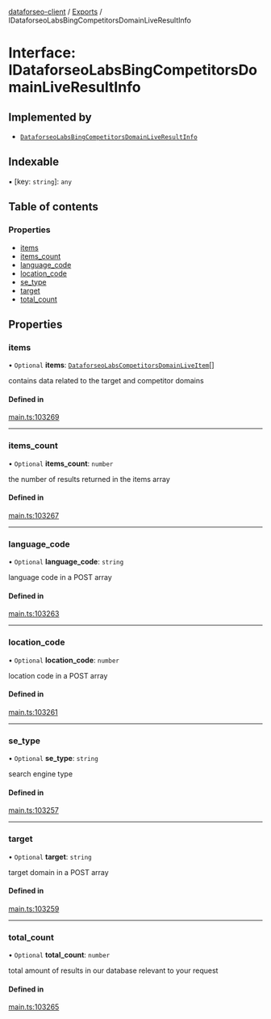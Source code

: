 [dataforseo-client](../README.md) / [Exports](../modules.md) / IDataforseoLabsBingCompetitorsDomainLiveResultInfo

# Interface: IDataforseoLabsBingCompetitorsDomainLiveResultInfo

## Implemented by

- [`DataforseoLabsBingCompetitorsDomainLiveResultInfo`](../classes/DataforseoLabsBingCompetitorsDomainLiveResultInfo.md)

## Indexable

▪ [key: `string`]: `any`

## Table of contents

### Properties

- [items](IDataforseoLabsBingCompetitorsDomainLiveResultInfo.md#items)
- [items\_count](IDataforseoLabsBingCompetitorsDomainLiveResultInfo.md#items_count)
- [language\_code](IDataforseoLabsBingCompetitorsDomainLiveResultInfo.md#language_code)
- [location\_code](IDataforseoLabsBingCompetitorsDomainLiveResultInfo.md#location_code)
- [se\_type](IDataforseoLabsBingCompetitorsDomainLiveResultInfo.md#se_type)
- [target](IDataforseoLabsBingCompetitorsDomainLiveResultInfo.md#target)
- [total\_count](IDataforseoLabsBingCompetitorsDomainLiveResultInfo.md#total_count)

## Properties

### items

• `Optional` **items**: [`DataforseoLabsCompetitorsDomainLiveItem`](../classes/DataforseoLabsCompetitorsDomainLiveItem.md)[]

contains data related to the target and competitor domains

#### Defined in

[main.ts:103269](https://github.com/dataforseo/TypeScriptClient/blob/7ca1aa4/main.ts#L103269)

___

### items\_count

• `Optional` **items\_count**: `number`

the number of results returned in the items array

#### Defined in

[main.ts:103267](https://github.com/dataforseo/TypeScriptClient/blob/7ca1aa4/main.ts#L103267)

___

### language\_code

• `Optional` **language\_code**: `string`

language code in a POST array

#### Defined in

[main.ts:103263](https://github.com/dataforseo/TypeScriptClient/blob/7ca1aa4/main.ts#L103263)

___

### location\_code

• `Optional` **location\_code**: `number`

location code in a POST array

#### Defined in

[main.ts:103261](https://github.com/dataforseo/TypeScriptClient/blob/7ca1aa4/main.ts#L103261)

___

### se\_type

• `Optional` **se\_type**: `string`

search engine type

#### Defined in

[main.ts:103257](https://github.com/dataforseo/TypeScriptClient/blob/7ca1aa4/main.ts#L103257)

___

### target

• `Optional` **target**: `string`

target domain in a POST array

#### Defined in

[main.ts:103259](https://github.com/dataforseo/TypeScriptClient/blob/7ca1aa4/main.ts#L103259)

___

### total\_count

• `Optional` **total\_count**: `number`

total amount of results in our database relevant to your request

#### Defined in

[main.ts:103265](https://github.com/dataforseo/TypeScriptClient/blob/7ca1aa4/main.ts#L103265)
